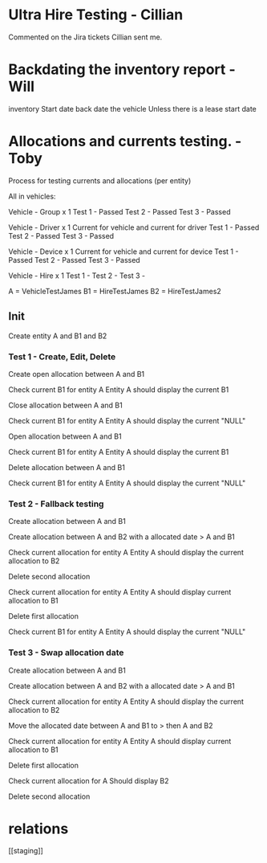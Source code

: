 
# Ultra Hire Testing - Cillian

Commented on the Jira tickets Cillian sent me.
# Backdating the inventory report - Will

inventory 
Start date back date the vehicle
Unless there is a lease start date

# Allocations and currents testing. - Toby

Process for testing currents and allocations (per entity)

All in vehicles: 

Vehicle - Group x 1
	Test 1 - Passed
	Test 2 - Passed
	Test 3 - Passed

Vehicle - Driver x 1
	Current for vehicle and current for driver
	Test 1 - Passed
	Test 2 - Passed
	Test 3 - Passed

Vehicle - Device x 1 
	Current for vehicle and current for device
	Test 1 - Passed
	Test 2 - Passed
	Test 3 - Passed

Vehicle - Hire x 1
	Test 1 -
	Test 2 - 
	Test 3 -

A = VehicleTestJames
B1 = HireTestJames
B2 = HireTestJames2

## Init

Create entity A and B1 and B2

### Test 1 - Create, Edit, Delete

Create open allocation between A and B1

Check current B1 for entity A
	Entity A should display the current B1

Close allocation between A and B1

Check current B1 for entity A
	Entity A should display the current "NULL"

Open allocation between A and B1

Check current B1 for entity A
	Entity A should display the current B1

Delete allocation between A and B1

Check current B1 for entity A
	Entity A should display the current "NULL"

### Test 2 - Fallback testing

Create allocation between A and B1

Create allocation between A and B2 with a allocated date > A and B1

Check current allocation for entity A
	Entity A should display the current allocation to B2

Delete second allocation

Check current allocation for entity A
	Entity A should display current allocation to B1

Delete first allocation

Check current B1 for entity A
	Entity A should display the current "NULL"

### Test 3 - Swap allocation date

Create allocation between A and B1

Create allocation between A and B2 with a allocated date > A and B1

Check current allocation for entity A
	Entity A should display the current allocation to B2

Move the allocated date between A and B1 to > then A and B2

Check current allocation for entity A
	Entity A should display current allocation to B1

Delete first allocation 

Check current allocation for A
	Should display B2

Delete second allocation

# relations
[[staging]]
